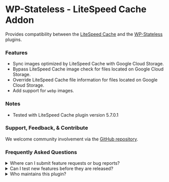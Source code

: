 # WP-Stateless - LiteSpeed Cache Addon

Provides compatibility between the [LiteSpeed Cache](https://wordpress.org/plugins/litespeed-cache/) and the [WP-Stateless](https://wordpress.org/plugins/wp-stateless/) plugins.

### Features

* Sync images optimized by LiteSpeed Cache with Google Cloud Storage.
* Bypass LiteSpeed Cache image check for files located on Google Cloud Storage.
* Override LiteSpeed Cache file information for files located on Google Cloud Storage.
* Add support for `webp` images.  

### Notes

* Tested with LiteSpeed Cache plugin version 5.7.0.1

### Support, Feedback, & Contribute

We welcome community involvement via the [GitHub repository](https://github.com/udx/wp-stateless-litespeed-cache-addon).

### Frequently Asked Questions

<details>
<summary>Where can I submit feature requests or bug reports?</summary>

We encourage community feedback and discussion through issues on the [GitHub repository](https://github.com/udx/wp-stateless-litespeed-cache-addon/issues).
</details>

<details>
<summary>Can I test new features before they are released?</summary>

To ensure new releases cause as little disruption as possible, we rely on early adopters who assist us by testing out new features before they are released. [Please contact us](https://udx.io/) if you are interested in becoming an early adopter.
</details>

<details>
<summary>Who maintains this plugin?</summary>

[UDX](https://udx.io/) maintains this plugin by continuing development through its own staff, reviewing pull requests, testing, and steering the overall release schedule. UDX is located in Durham, North Carolina, and provides WordPress engineering and hosting services to clients throughout the United States.
</details>

